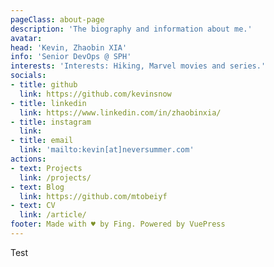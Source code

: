 ```yaml
---
pageClass: about-page
description: 'The biography and information about me.'
avatar: 
head: 'Kevin, Zhaobin XIA'
info: 'Senior DevOps @ SPH'
interests: 'Interests: Hiking, Marvel movies and series.'
socials:
- title: github
  link: https://github.com/kevinsnow
- title: linkedin
  link: https://www.linkedin.com/in/zhaobinxia/
- title: instagram
  link: 
- title: email
  link: 'mailto:kevin[at]neversummer.com'
actions:
- text: Projects
  link: /projects/
- text: Blog
  link: https://github.com/mtobeiyf
- text: CV
  link: /article/
footer: Made with ♥ by Fing. Powered by VuePress
---
```


<AboutCard :frontmatter="$page.frontmatter" >

Test

</AboutCard>

<style lang="stylus">

.theme-container.about-page .page
  background-color #e6ecf0
  min-height calc(100vh)
  
  .last-updated
    display none

</style>
